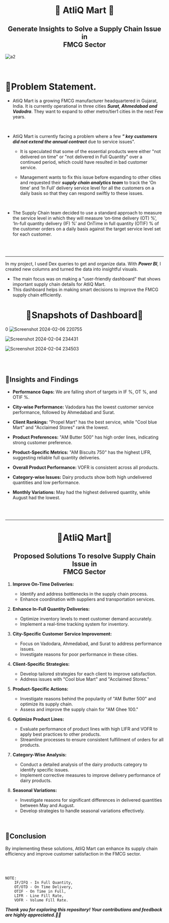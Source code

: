  <h1 align="center" > 🔶 AtliQ Mart 🔶 </h1> 
 <h2 align="center" > Generate Insights to Solve a Supply Chain Issue in <br>  FMCG Sector</h2> 

![a2](https://github.com/Manish7272/Supply-Chain-Optimization-Project-Manager/assets/71213166/3f3291ff-175b-4f2b-8ac3-c67268961453)

 <br>
 
# 🔶Problem Statement.

- AtliQ Mart is a growing FMCG manufacturer headquartered in Gujarat, India. It is currently operational in three cities ***Surat, Ahmedabad and Vadodra***. They want to expand to other metro/tier1 cities in the next Few years.
<br>


- AtliQ Mart is currently facing a problem where a few ***" key customers did not extend the annual contract*** due to service issues".
	- It is speculated that some of the essential products were either "not delivered on time" or "not delivered in Full Quantity" over a continued period, which could have resulted in bad customer service.

	- Management wants to fix this issue before expanding to other cities and requested their ***supply chain analytics team*** to track the ‘On time’ and ‘In Full’ delivery service level for all the customers on a daily basis so that they can respond swiftly to these issues.<br>
  
<br>

- The Supply Chain team decided to use a standard approach to measure the service level in which they will measure ‘on-time delivery (OT) %’, ‘In-full quantity delivery (IF) %’ and OnTime in full quantity (OTIF) % of the customer orders on a daily basis against the target service level set for each customer.


<br>

<br>


<hr>

In my project, I used Dex queries to get and organize data. With ***Power BI***, I created new columns and turned the data into insightful visuals. 
- The main focus was on making a "user-friendly dashboard" that shows important supply chain details for AtliQ Mart. 
- This dashboard helps in making smart decisions to improve the FMCG supply chain efficiently.


 <h1 align="center" >🔶Snapshots of Dashboard🔶</h1> 

0
![Screenshot 2024-02-06 220755](https://github.com/Manish7272/Supply-Chain-Optimization-Project-Manager/assets/71213166/19dfc0b0-173d-4a68-8285-265c9d39d69b)

![Screenshot 2024-02-04 234431](https://github.com/Manish7272/Supply-Chain-Optimization-Project-Manager/assets/71213166/a7b779b9-b054-4fda-9316-7e1a8cffeece)

![Screenshot 2024-02-04 234503](https://github.com/Manish7272/Supply-Chain-Optimization-Project-Manager/assets/71213166/ba59174a-6f7f-4d46-8070-1448d6d7a63f)

<br>
<br>

## 🔶Insights and Findings


- **Performance Gaps:** We are falling short of targets in IF %, OT %, and OTIF %.
- **City-wise Performance:** Vadodara has the lowest customer service performance, followed by Ahmedabad and Surat.
- **Client Rankings:** "Propel Mart" has the best service, while "Cool blue Mart" and "Acclaimed Stores" rank the lowest.
- **Product Preferences:** "AM Butter 500" has high order lines, indicating strong customer preference.

- **Product-Specific Metrics:** "AM Biscuits 750" has the highest LIFR, suggesting reliable full quantity deliveries.
- **Overall Product Performance:** VOFR is consistent across all products.

- **Category-wise Issues:** Dairy products show both high undelivered quantities and low performance.
- **Monthly Variations:** May had the highest delivered quantity, while August had the lowest.

<br>
<br>

<hr>

 <h1 align="center" >🔷AtliQ Mart🔷 </h1> 
 <h2 align="center" > Proposed Solutions To resolve Supply Chain Issue in <br>  FMCG Sector</h2> 


1. **Improve On-Time Deliveries:**
   - Identify and address bottlenecks in the supply chain process.
   - Enhance coordination with suppliers and transportation services.

2. **Enhance In-Full Quantity Deliveries:**
   - Optimize inventory levels to meet customer demand accurately.
   - Implement a real-time tracking system for inventory.

3. **City-Specific Customer Service Improvement:**
   - Focus on Vadodara, Ahmedabad, and Surat to address performance issues.
   - Investigate reasons for poor performance in these cities.

4. **Client-Specific Strategies:**
   - Develop tailored strategies for each client to improve satisfaction.
   - Address issues with "Cool blue Mart" and "Acclaimed Stores."

5. **Product-Specific Actions:**
   - Investigate reasons behind the popularity of "AM Butter 500" and optimize its supply chain.
   - Assess and improve the supply chain for "AM Ghee 100."

6. **Optimize Product Lines:**
   - Evaluate performance of product lines with high LIFR and VOFR to apply best practices to other products.
   - Streamline processes to ensure consistent fulfillment of orders for all products.

7. **Category-Wise Analysis:**
   - Conduct a detailed analysis of the dairy products category to identify specific issues.
   - Implement corrective measures to improve delivery performance of dairy products.

8. **Seasonal Variations:**
   - Investigate reasons for significant differences in delivered quantities between May and August.
   - Develop strategies to handle seasonal variations effectively.

<br>

## 🔷Conclusion
By implementing these solutions, AtliQ Mart can enhance its supply chain efficiency and improve customer satisfaction in the FMCG sector.

 
<br>
<br>

	NOTE:  
        IF/IFQ - In Full Quantity,  
        OT/OTD - On Time Delivery,  
        OTIF - On Time in Full,  
        LIFR - Line Fill Rate,  
        VOFR - Volume Fill Rate.

***Thank you for exploring this repository! Your contributions and feedback are highly appreciated.🚀🥤***
